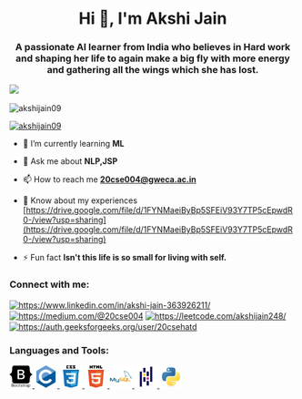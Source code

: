 <h1 align="center">Hi 👋, I'm Akshi Jain</h1>
<h3 align="center">A passionate AI learner from India who believes in Hard work and shaping her life to again make a big fly with more energy and gathering all the wings which she has lost.</h3>

<img align="right"> <img src="https://img.freepik.com/premium-photo/beautiful-cute-anime-girl-floating-space-listening-music-her-headphones-manga-style-relaxing-generative-ai-lofi-hip-hop-music-study-girl-chilling-generative-ai_117038-5568.jpg?w=740">

<p align="left"> <img src="https://komarev.com/ghpvc/?username=akshijain09&label=Profile%20views&color=0e75b6&style=flat" alt="akshijain09" /> </p>

<p align="left"> <a href="https://github.com/ryo-ma/github-profile-trophy"><img src="https://github-profile-trophy.vercel.app/?username=akshijain09" alt="akshijain09" /></a> </p>

- 🌱 I’m currently learning **ML**

- 💬 Ask me about **NLP,JSP**

- 📫 How to reach me **20cse004@gweca.ac.in**

- 📄 Know about my experiences [https://drive.google.com/file/d/1FYNMaeiByBp5SFEiV93Y7TP5cEpwdR0-/view?usp=sharing](https://drive.google.com/file/d/1FYNMaeiByBp5SFEiV93Y7TP5cEpwdR0-/view?usp=sharing)

- ⚡ Fun fact **Isn't this life is so small for living with self.**

<h3 align="left">Connect with me:</h3>
<p align="left">
<a href="https://linkedin.com/in/https://www.linkedin.com/in/akshi-jain-363926211/" target="blank"><img align="center" src="https://raw.githubusercontent.com/rahuldkjain/github-profile-readme-generator/master/src/images/icons/Social/linked-in-alt.svg" alt="https://www.linkedin.com/in/akshi-jain-363926211/" height="30" width="40" /></a>
<a href="https://medium.com/https://medium.com/@20cse004" target="blank"><img align="center" src="https://raw.githubusercontent.com/rahuldkjain/github-profile-readme-generator/master/src/images/icons/Social/medium.svg" alt="https://medium.com/@20cse004" height="30" width="40" /></a>
<a href="https://www.leetcode.com/https://leetcode.com/akshijain248/" target="blank"><img align="center" src="https://raw.githubusercontent.com/rahuldkjain/github-profile-readme-generator/master/src/images/icons/Social/leet-code.svg" alt="https://leetcode.com/akshijain248/" height="30" width="40" /></a>
<a href="https://auth.geeksforgeeks.org/user/https://auth.geeksforgeeks.org/user/20csehatd" target="blank"><img align="center" src="https://raw.githubusercontent.com/rahuldkjain/github-profile-readme-generator/master/src/images/icons/Social/geeks-for-geeks.svg" alt="https://auth.geeksforgeeks.org/user/20csehatd" height="30" width="40" /></a>
</p>

<h3 align="left">Languages and Tools:</h3>
<p align="left"> <a href="https://getbootstrap.com" target="_blank" rel="noreferrer"> <img src="https://raw.githubusercontent.com/devicons/devicon/master/icons/bootstrap/bootstrap-plain-wordmark.svg" alt="bootstrap" width="40" height="40"/> </a> <a href="https://www.cprogramming.com/" target="_blank" rel="noreferrer"> <img src="https://raw.githubusercontent.com/devicons/devicon/master/icons/c/c-original.svg" alt="c" width="40" height="40"/> </a> <a href="https://www.w3schools.com/css/" target="_blank" rel="noreferrer"> <img src="https://raw.githubusercontent.com/devicons/devicon/master/icons/css3/css3-original-wordmark.svg" alt="css3" width="40" height="40"/> </a> <a href="https://www.w3.org/html/" target="_blank" rel="noreferrer"> <img src="https://raw.githubusercontent.com/devicons/devicon/master/icons/html5/html5-original-wordmark.svg" alt="html5" width="40" height="40"/> </a> <a href="https://www.mysql.com/" target="_blank" rel="noreferrer"> <img src="https://raw.githubusercontent.com/devicons/devicon/master/icons/mysql/mysql-original-wordmark.svg" alt="mysql" width="40" height="40"/> </a> <a href="https://pandas.pydata.org/" target="_blank" rel="noreferrer"> <img src="https://raw.githubusercontent.com/devicons/devicon/2ae2a900d2f041da66e950e4d48052658d850630/icons/pandas/pandas-original.svg" alt="pandas" width="40" height="40"/> </a> <a href="https://www.python.org" target="_blank" rel="noreferrer"> <img src="https://raw.githubusercontent.com/devicons/devicon/master/icons/python/python-original.svg" alt="python" width="40" height="40"/> </a> </p>
